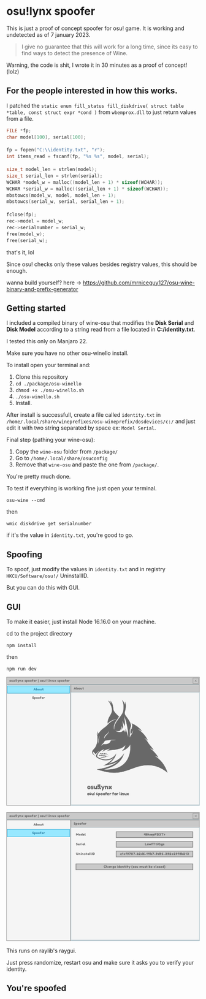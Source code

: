 # osu!lynx spoofer

This is just a proof of concept spoofer for osu! game.
It is working and undetected as of 7 january 2023.

> I give no guarantee that this will work for a long time, since its easy to find ways to detect the presence of Wine.

Warning, the code is shit, I wrote it in 30 minutes as a proof of concept! (lolz)

## For the people interested in how this works.

I patched the `static enum fill_status fill_diskdrive( struct table *table, const struct expr *cond )` from `wbemprox.dll` to just return values from a file.

```c
FILE *fp;
char model[100], serial[100];

fp = fopen("C:\\identity.txt", "r");
int items_read = fscanf(fp, "%s %s", model, serial);
                
size_t model_len = strlen(model);
size_t serial_len = strlen(serial);
WCHAR *model_w = malloc((model_len + 1) * sizeof(WCHAR));
WCHAR *serial_w = malloc((serial_len + 1) * sizeof(WCHAR));
mbstowcs(model_w, model, model_len + 1);
mbstowcs(serial_w, serial, serial_len + 1);

fclose(fp);
rec->model = model_w;
rec->serialnumber = serial_w;
free(model_w);
free(serial_w);
```

that's it, lol

Since osu! checks only these values besides registry values, this should be enough.

wanna build yourself? here -> https://github.com/mrniceguy127/osu-wine-binary-and-prefix-generator

## Getting started

I included a compiled binary of wine-osu that modifies the **Disk Serial** and **Disk Model** according to a string read from a file located in **C:/identity.txt**.

I tested this only on Manjaro 22.

Make sure you have no other osu-winello install.

To install open your terminal and:

1. Clone this repository
2. `cd ./package/osu-winello`
3. `chmod +x ./osu-winello.sh`
4. `./osu-winello.sh`
5. Install.

After install is successfull, create a file called `identity.txt` in `/home/.local/share/wineprefixes/osu-wineprefix/dosdevices/c:/` and just edit it with two string separated by space ex: `Model Serial`.

Final step (pathing your wine-osu):

1. Copy the `wine-osu` folder from `/package/`
2. Go to `/home/.local/share/osuconfig`
3. Remove that `wine-osu` and paste the one from `/package/`.


You're pretty much done.

To test if everything is working fine just open your terminal.

```
osu-wine --cmd
```

then

```
wmic diskdrive get serialnumber
```

if it's the value in `identity.txt`, you're good to go.


## Spoofing

To spoof, just modify the values in `identity.txt` and in registry `HKCU/Software/osu!/` UninstallID.

But you can do this with GUI.

## GUI

To make it easier, just install Node 16.16.0 on your machine.

cd to the project directory

```
npm install
```

then
```
npm run dev
```

![](img1.png)


![](img2.png)


This runs on raylib's raygui.

Just press randomize, restart osu and make sure it asks you to verify your identity.

## You're spoofed


